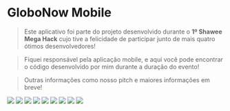 
GloboNow Mobile
=============


> Este aplicativo foi parte do projeto desenvolvido durante o **1º Shawee Mega Hack** cujo tive a felicidade de participar junto de mais quatro ótimos desenvolvedores!

> Fiquei responsável pela aplicação mobile, e aqui você pode encontrar o código desenvolvido por mim durante a duração do evento!

> Outras informações como nosso pitch e maiores informações em breve!

![](https://i.ibb.co/2YRY9x3/Whats-App-Image-2020-02-18-at-09-47-42.jpg)
![](https://i.ibb.co/3zfGgdK/Whats-App-Image-2020-02-18-at-09-47-42-1.jpg)
![](https://i.ibb.co/T4f81h1/Whats-App-Image-2020-02-18-at-09-47-40.jpg)
![](https://i.ibb.co/Ct84QMm/Whats-App-Image-2020-02-18-at-09-47-41-3.jpg)
![](https://i.ibb.co/p2Wc8CC/Whats-App-Image-2020-02-18-at-09-47-41-2.jpg)
![](https://i.ibb.co/K6rnDYm/Globo-Now-pptx-4.png)
![](https://i.ibb.co/nc7YszF/Globo-Now-pptx-3.png)
![](https://i.ibb.co/Xy6cgYc/Logo.png)
![](https://i.ibb.co/XZC40rS/Whats-App-Image-2020-02-18-at-09-47-41.jpg)
